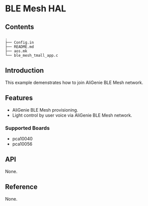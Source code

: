 # BLE Mesh HAL

## Contents

```shell
.
├── Config.in
├── README.md
├── aos.mk
└── ble_mesh_tmall_app.c
```

## Introduction

This example demenstrates how to join AliGenie BLE Mesh network.

## Features

- AliGenie BLE Mesh provisioning.
- Light control by user voice via AliGenie BLE Mesh network.

### Supported Boards

- pca10040
- pca10056

## API

None.

## Reference

None.
